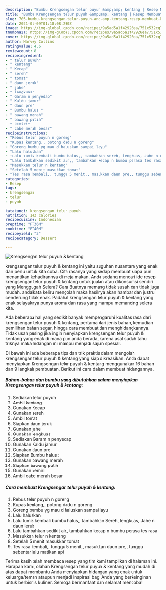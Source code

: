 ```yaml
---
description: "Bumbu Krengsengan telur puyuh &amp;amp; kentang | Resep Membuat Krengsengan telur puyuh &amp;amp; kentang Yang Enak Banget"
title: "Bumbu Krengsengan telur puyuh &amp;amp; kentang | Resep Membuat Krengsengan telur puyuh &amp;amp; kentang Yang Enak Banget"
slug: 705-bumbu-krengsengan-telur-puyuh-and-amp-kentang-resep-membuat-krengsengan-telur-puyuh-and-amp-kentang-yang-enak-banget
date: 2021-01-09T01:18:08.290Z
image: https://img-global.cpcdn.com/recipes/9a5ad5a1f42926ea/751x532cq70/krengsengan-telur-puyuh-kentang-foto-resep-utama.jpg
thumbnail: https://img-global.cpcdn.com/recipes/9a5ad5a1f42926ea/751x532cq70/krengsengan-telur-puyuh-kentang-foto-resep-utama.jpg
cover: https://img-global.cpcdn.com/recipes/9a5ad5a1f42926ea/751x532cq70/krengsengan-telur-puyuh-kentang-foto-resep-utama.jpg
author: Harvey Collins
ratingvalue: 4.6
reviewcount: 8
recipeingredient:
- " telur puyuh"
- " kentang"
- " Kecap"
- " sereh"
- " tomat"
- " daun jeruk"
- " jahe"
- " lengkuas"
- " Garam n penyedap"
- " Kaldu jamur"
- " daun pre"
- " Bumbu halus "
- " bawang merah"
- " bawang putih"
- " kemiri"
- " cabe merah besar"
recipeinstructions:
- "Rebus telur puyuh n goreng"
- "Kupas kentang,, potong dadu n goreng"
- "Goreng bumbu yg mau d haluskan sampai layu"
- "Lalu haluskan"
- "Lalu tumis kembali bumbu halus,, tambahkan Sereh, lengkuas, Jahe n daun jeruk"
- "Lalu tambahkan sedikit air,, tambahkan kecap n bumbu perasa tes rasa"
- "Masukkan telur n kentang"
- "Setelah 5 menit masukkan tomat"
- "Tes rasa kembali,, tunggu 5 menit,, masukkan daun pre,, tunggu sebentar lalu matikan api"
categories:
- Resep
tags:
- krengsengan
- telur
- puyuh

katakunci: krengsengan telur puyuh 
nutrition: 143 calories
recipecuisine: Indonesian
preptime: "PT36M"
cooktime: "PT40M"
recipeyield: "3"
recipecategory: Dessert

---
```



![Krengsengan telur puyuh &amp; kentang](https://img-global.cpcdn.com/recipes/9a5ad5a1f42926ea/751x532cq70/krengsengan-telur-puyuh-kentang-foto-resep-utama.jpg)


krengsengan telur puyuh &amp; kentang ini yaitu suguhan nusantara yang enak dan perlu untuk kita coba. Cita rasanya yang sedap membuat siapa pun menantikan kehadirannya di meja makan.
Anda sedang mencari ide resep krengsengan telur puyuh &amp; kentang untuk jualan atau dikonsumsi sendiri yang Menggugah Selera? Cara Buatnya memang tidak susah dan tidak juga mudah. andaikata keliru mengolah maka hasilnya akan hambar dan justru cenderung tidak enak. Padahal krengsengan telur puyuh &amp; kentang yang enak selayaknya punya aroma dan rasa yang mampu memancing selera kita.

Ada beberapa hal yang sedikit banyak mempengaruhi kualitas rasa dari krengsengan telur puyuh &amp; kentang, pertama dari jenis bahan, kemudian pemilihan bahan segar, hingga cara membuat dan menghidangkannya. Tidak usah pusing jika ingin menyiapkan krengsengan telur puyuh &amp; kentang yang enak di mana pun anda berada, karena asal sudah tahu triknya maka hidangan ini mampu menjadi sajian spesial.




Di bawah ini ada beberapa tips dan trik praktis dalam mengolah krengsengan telur puyuh &amp; kentang yang siap dikreasikan. Anda dapat menyiapkan Krengsengan telur puyuh &amp; kentang menggunakan 16 bahan dan 9 langkah pembuatan. Berikut ini cara dalam membuat hidangannya.

<!--inarticleads1-->

##### Bahan-bahan dan bumbu yang dibutuhkan dalam menyiapkan Krengsengan telur puyuh &amp; kentang:

1. Sediakan  telur puyuh
1. Ambil  kentang
1. Gunakan  Kecap
1. Gunakan  sereh
1. Ambil  tomat
1. Siapkan  daun jeruk
1. Gunakan  jahe
1. Gunakan  lengkuas
1. Sediakan  Garam n penyedap
1. Gunakan  Kaldu jamur
1. Gunakan  daun pre
1. Siapkan  Bumbu halus :
1. Gunakan  bawang merah
1. Siapkan  bawang putih
1. Gunakan  kemiri
1. Ambil  cabe merah besar




<!--inarticleads2-->

##### Cara membuat Krengsengan telur puyuh &amp; kentang:

1. Rebus telur puyuh n goreng
1. Kupas kentang,, potong dadu n goreng
1. Goreng bumbu yg mau d haluskan sampai layu
1. Lalu haluskan
1. Lalu tumis kembali bumbu halus,, tambahkan Sereh, lengkuas, Jahe n daun jeruk
1. Lalu tambahkan sedikit air,, tambahkan kecap n bumbu perasa tes rasa
1. Masukkan telur n kentang
1. Setelah 5 menit masukkan tomat
1. Tes rasa kembali,, tunggu 5 menit,, masukkan daun pre,, tunggu sebentar lalu matikan api




Terima kasih telah membaca resep yang tim kami tampilkan di halaman ini. Harapan kami, olahan Krengsengan telur puyuh &amp; kentang yang mudah di atas dapat membantu Anda menyiapkan hidangan yang enak untuk keluarga/teman ataupun menjadi inspirasi bagi Anda yang berkeinginan untuk berbisnis kuliner. Semoga bermanfaat dan selamat mencoba!
